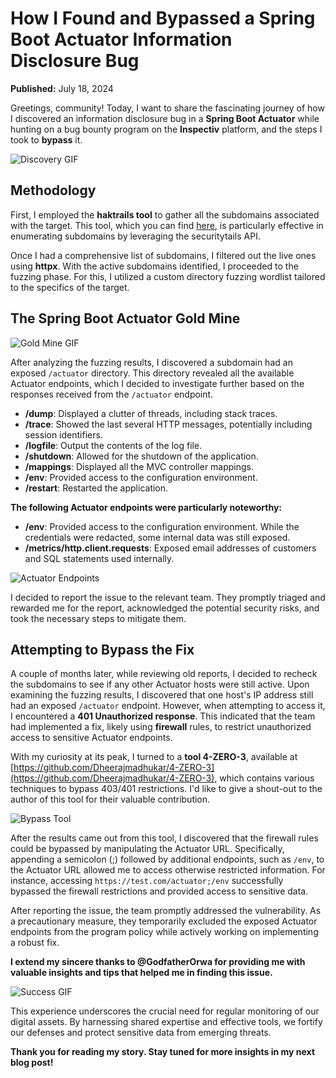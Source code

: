 # How I Found and Bypassed a Spring Boot Actuator Information Disclosure Bug

**Published:** July 18, 2024

Greetings, community! Today, I want to share the fascinating journey of how I discovered an information disclosure bug in a **Spring Boot Actuator** while hunting on a bug bounty program on the **Inspectiv** platform, and the steps I took to **bypass** it.

![Discovery GIF](/images/discovery.gif)

## Methodology

First, I employed the **haktrails tool** to gather all the subdomains associated with the target. This tool, which you can find [here](https://github.com/hakluke/haktrails), is particularly effective in enumerating subdomains by leveraging the securitytails API.

Once I had a comprehensive list of subdomains, I filtered out the live ones using **httpx**. With the active subdomains identified, I proceeded to the fuzzing phase. For this, I utilized a custom directory fuzzing wordlist tailored to the specifics of the target.

## The Spring Boot Actuator Gold Mine

![Gold Mine GIF](/images/goldmine.gif)

After analyzing the fuzzing results, I discovered a subdomain had an exposed `/actuator` directory. This directory revealed all the available Actuator endpoints, which I decided to investigate further based on the responses received from the `/actuator` endpoint.

- **/dump**: Displayed a clutter of threads, including stack traces.
- **/trace**: Showed the last several HTTP messages, potentially including session identifiers.
- **/logfile**: Output the contents of the log file.
- **/shutdown**: Allowed for the shutdown of the application.
- **/mappings**: Displayed all the MVC controller mappings.
- **/env**: Provided access to the configuration environment.
- **/restart**: Restarted the application.

**The following Actuator endpoints were particularly noteworthy:**

- **/env**: Provided access to the configuration environment. While the credentials were redacted, some internal data was still exposed.
- **/metrics/http.client.requests**: Exposed email addresses of customers and SQL statements used internally.

![Actuator Endpoints](/images/actuator-endpoints.png)

I decided to report the issue to the relevant team. They promptly triaged and rewarded me for the report, acknowledged the potential security risks, and took the necessary steps to mitigate them.

## Attempting to Bypass the Fix

A couple of months later, while reviewing old reports, I decided to recheck the subdomains to see if any other Actuator hosts were still active. Upon examining the fuzzing results, I discovered that one host's IP address still had an exposed `/actuator` endpoint. However, when attempting to access it, I encountered a **401 Unauthorized response**. This indicated that the team had implemented a fix, likely using **firewall** rules, to restrict unauthorized access to sensitive Actuator endpoints.

With my curiosity at its peak, I turned to a **tool 4-ZERO-3**, available at [https://github.com/Dheerajmadhukar/4-ZERO-3](https://github.com/Dheerajmadhukar/4-ZERO-3), which contains various techniques to bypass 403/401 restrictions. I'd like to give a shout-out to the author of this tool for their valuable contribution.

![Bypass Tool](/images/bypass-tool.png)

After the results came out from this tool, I discovered that the firewall rules could be bypassed by manipulating the Actuator URL. Specifically, appending a semicolon (;) followed by additional endpoints, such as `/env`, to the Actuator URL allowed me to access otherwise restricted information. For instance, accessing `https://test.com/actuator;/env` successfully bypassed the firewall restrictions and provided access to sensitive data.

After reporting the issue, the team promptly addressed the vulnerability. As a precautionary measure, they temporarily excluded the exposed Actuator endpoints from the program policy while actively working on implementing a robust fix.

**I extend my sincere thanks to @GodfatherOrwa for providing me with valuable insights and tips that helped me in finding this issue.**

![Success GIF](/images/success-celebration.gif)

This experience underscores the crucial need for regular monitoring of our digital assets. By harnessing shared expertise and effective tools, we fortify our defenses and protect sensitive data from emerging threats.

**Thank you for reading my story. Stay tuned for more insights in my next blog post!**